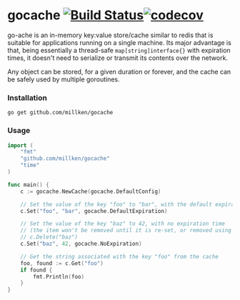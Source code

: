 # gocache [![Build Status](https://travis-ci.org/millken/gocache.svg?branch=master)](https://travis-ci.org/millken/gocache)[![codecov](https://codecov.io/gh/millken/gocache/branch/master/graph/badge.svg)](https://codecov.io/gh/millken/gocache)


go-ache is an in-memory key:value store/cache similar to redis that is
suitable for applications running on a single machine. Its major advantage is
that, being essentially a thread-safe `map[string]interface{}` with expiration
times, it doesn't need to serialize or transmit its contents over the network.

Any object can be stored, for a given duration or forever, and the cache can be
safely used by multiple goroutines.

### Installation

`go get github.com/millken/gocache`

### Usage
```go
import (
	"fmt"
	"github.com/millken/gocache"
	"time"
)

func main() {
	c := gocache.NewCache(gocache.DefaultConfig)

	// Set the value of the key "foo" to "bar", with the default expiration time
	c.Set("foo", "bar", gocache.DefaultExpiration)

	// Set the value of the key "baz" to 42, with no expiration time
	// (the item won't be removed until it is re-set, or removed using
	// c.Delete("baz")
	c.Set("baz", 42, gocache.NoExpiration)

	// Get the string associated with the key "foo" from the cache
	foo, found := c.Get("foo")
	if found {
		fmt.Println(foo)
	}
}
```


